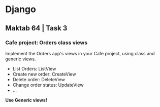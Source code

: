 # Django
## Maktab 64 | Task 3
### Cafe project: Orders class views
Implement the Orders app's views in your Cafe project, using class and generic views.  

- List Orders: ListView
- Create new order: CreateView
- Delete order: DeleteView
- Change order status: UpdateView
- ...

**Use Generic views!**
